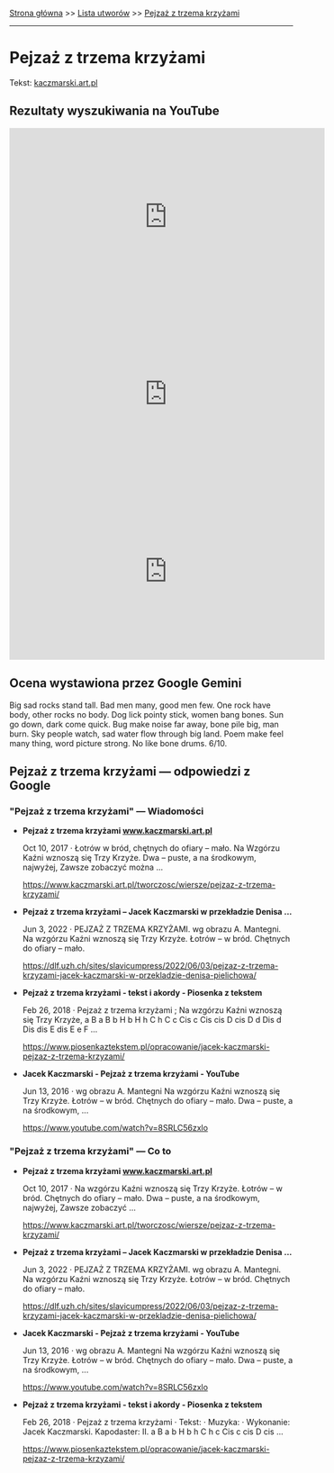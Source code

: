 [Strona główna](../index.md) >> [Lista utworów](../list.md) >> [Pejzaż z trzema krzyżami](408.md)

---

# Pejzaż z trzema krzyżami

Tekst: [kaczmarski.art.pl](https://www.kaczmarski.art.pl/tworczosc/wiersze/pejzaz-z-trzema-krzyzami/)

## Rezultaty wyszukiwania na YouTube

<iframe width="560" height="315" src="https://www.youtube.com/embed/6bXovX1af6s?si=IdontcarewhotheIRSsendsImnotpayingtaxes" title="YouTube video player" frameborder="0" allow="accelerometer; autoplay; clipboard-write; encrypted-media; gyroscope; picture-in-picture; web-share" referrerpolicy="strict-origin-when-cross-origin" allowfullscreen></iframe>

<iframe width="560" height="315" src="https://www.youtube.com/embed/9i4KzCK3lWA?si=IdontcarewhotheIRSsendsImnotpayingtaxes" title="YouTube video player" frameborder="0" allow="accelerometer; autoplay; clipboard-write; encrypted-media; gyroscope; picture-in-picture; web-share" referrerpolicy="strict-origin-when-cross-origin" allowfullscreen></iframe>

<iframe width="560" height="315" src="https://www.youtube.com/embed/tLKEEc_0D7o?si=IdontcarewhotheIRSsendsImnotpayingtaxes" title="YouTube video player" frameborder="0" allow="accelerometer; autoplay; clipboard-write; encrypted-media; gyroscope; picture-in-picture; web-share" referrerpolicy="strict-origin-when-cross-origin" allowfullscreen></iframe>

## Ocena wystawiona przez Google Gemini

Big sad rocks stand tall. Bad men many, good men few. One rock have body, other rocks no body. Dog lick pointy stick, women bang bones. Sun go down, dark come quick. Bug make noise far away, bone pile big, man burn. Sky people watch, sad water flow through big land. Poem make feel many thing, word picture strong. No like bone drums. 6/10.


## Pejzaż z trzema krzyżami — odpowiedzi z Google

### "Pejzaż z trzema krzyżami" — Wiadomości

- **Pejzaż z trzema krzyżami www.kaczmarski.art.pl**

    Oct 10, 2017  ·  Łotrów w bród, chętnych do ofiary – mało. Na Wzgórzu Kaźni wznoszą się Trzy Krzyże. Dwa – puste, a na środkowym, najwyżej, Zawsze zobaczyć można ... 

   <https://www.kaczmarski.art.pl/tworczosc/wiersze/pejzaz-z-trzema-krzyzami/>
- **Pejzaż z trzema krzyżami – Jacek Kaczmarski w przekładzie Denisa ...**

    Jun 3, 2022  ·  PEJZAŻ Z TRZEMA KRZYŻAMI. wg obrazu A. Mantegni. Na wzgórzu Kaźni wznoszą się Trzy Krzyże. Łotrów – w bród. Chętnych do ofiary – mało. 

   <https://dlf.uzh.ch/sites/slavicumpress/2022/06/03/pejzaz-z-trzema-krzyzami-jacek-kaczmarski-w-przekladzie-denisa-pielichowa/>
- **Pejzaż z trzema krzyżami - tekst i akordy - Piosenka z tekstem**

    Feb 26, 2018  ·  Pejzaż z trzema krzyżami ; Na wzgórzu Kaźni wznoszą się Trzy Krzyże, a B a B b H b H h C h C c Cis c Cis cis D cis D d Dis d Dis dis E dis E e F ... 

   <https://www.piosenkaztekstem.pl/opracowanie/jacek-kaczmarski-pejzaz-z-trzema-krzyzami/>
- **Jacek Kaczmarski - Pejzaż z trzema krzyżami - YouTube**

    Jun 13, 2016  ·  wg obrazu A. Mantegni Na wzgórzu Kaźni wznoszą się Trzy Krzyże. Łotrów – w bród. Chętnych do ofiary – mało. Dwa – puste, a na środkowym, ... 

   <https://www.youtube.com/watch?v=8SRLC56zxlo>

### "Pejzaż z trzema krzyżami" — Co to

- **Pejzaż z trzema krzyżami www.kaczmarski.art.pl**

    Oct 10, 2017  ·  Na wzgórzu Kaźni wznoszą się Trzy Krzyże. Łotrów – w bród. Chętnych do ofiary – mało. Dwa – puste, a na środkowym, najwyżej, Zawsze zobaczyć ... 

   <https://www.kaczmarski.art.pl/tworczosc/wiersze/pejzaz-z-trzema-krzyzami/>
- **Pejzaż z trzema krzyżami – Jacek Kaczmarski w przekładzie Denisa ...**

    Jun 3, 2022  ·  PEJZAŻ Z TRZEMA KRZYŻAMI. wg obrazu A. Mantegni. Na wzgórzu Kaźni wznoszą się Trzy Krzyże. Łotrów – w bród. Chętnych do ofiary – mało. 

   <https://dlf.uzh.ch/sites/slavicumpress/2022/06/03/pejzaz-z-trzema-krzyzami-jacek-kaczmarski-w-przekladzie-denisa-pielichowa/>
- **Jacek Kaczmarski - Pejzaż z trzema krzyżami - YouTube**

    Jun 13, 2016  ·  wg obrazu A. Mantegni Na wzgórzu Kaźni wznoszą się Trzy Krzyże. Łotrów – w bród. Chętnych do ofiary – mało. Dwa – puste, a na środkowym, ... 

   <https://www.youtube.com/watch?v=8SRLC56zxlo>
- **Pejzaż z trzema krzyżami - tekst i akordy - Piosenka z tekstem**

    Feb 26, 2018  ·  Pejzaż z trzema krzyżami · Tekst: · Muzyka: · Wykonanie: Jacek Kaczmarski. Kapodaster: II. a B a b H b h C h c Cis c cis D cis ... 

   <https://www.piosenkaztekstem.pl/opracowanie/jacek-kaczmarski-pejzaz-z-trzema-krzyzami/>


